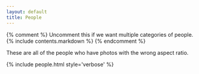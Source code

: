 ```yaml
---
layout: default
title: People
---
```


{% comment %}
Uncomment this if we want multiple categories of people.
{% include contents.markdown %}
{% endcomment %}

These are all of the people who have photos with the wrong aspect ratio.

{% include people.html style='verbose' %}
